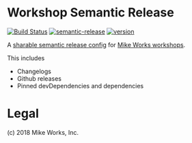 # Workshop Semantic Release

[![Build Status](https://travis-ci.org/mike-works/workshop-semantic-release-config.svg?branch=master)](https://travis-ci.org/mike-works/workshop-semantic-release-config)
[![semantic-release](https://img.shields.io/badge/%20%20%F0%9F%93%A6%F0%9F%9A%80-semantic--release-e10079.svg)](https://github.com/semantic-release/semantic-release)
[![version](https://img.shields.io/npm/v/@mike-works/workshop-semantic-release-config.svg)](https://www.npmjs.com/package/@mike-works/workshop-semantic-release-config)

A [sharable semantic release config](https://semantic-release.gitbook.io/semantic-release/extending/shareable-configurations-list) for [Mike Works workshops](https://github.com/search?q=topic%3Acourse+org%3Amike-works&type=Repositories).

This includes

* Changelogs
* Github releases
* Pinned devDependencies and dependencies

# Legal

(c) 2018 Mike Works, Inc.

